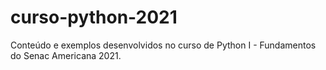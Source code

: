 # curso-python-2021
Conteúdo e exemplos desenvolvidos no curso de Python I - Fundamentos do Senac Americana 2021.
